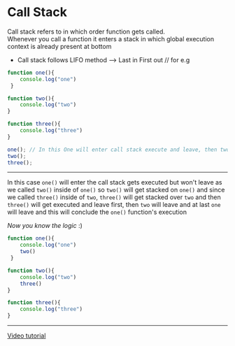 # Call Stack
Call stack refers to in which order function gets called.  
Whenever you call a function it enters a stack in which global execution context is already present at bottom
* Call stack follows LIFO method --> Last in First out
// for e.g 

``` javascript
function one(){
    console.log("one")
 }

function two(){
    console.log("two")
}

function three(){
    console.log("three")
}

one(); // In this One will enter call stack execute and leave, then two and three
two();
three();
```
***
In this case `one()` will enter the call stack gets executed but won't leave as we called `two()` inside of `one()` so `two()` will get stacked on `one()` and since we called `three()` inside of `two`, `three()` will get stacked over `two` and then `three()` will get executed and leave first, then `two` will leave and at last `one` will leave and this will conclude the `one()` function's execution

_Now you know the logic_ :)
``` javascript
function one(){
    console.log("one")
    two()
 }

function two(){
    console.log("two")
    three()
}

function three(){
    console.log("three")
}
```
***
[Video tutorial](https://youtu.be/ByhtOgF6uYM?si=rVI-iBP3mdD_yxfl)
